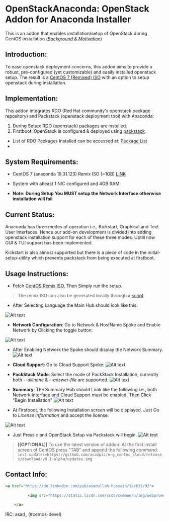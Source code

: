 # OpenStackAnaconda: OpenStack Addon for Anaconda Installer

This is an addon that enables installation/setup of OpenStack during CentOS installation ([*Background & Motivation*](http://seven.centos.org/2015/07/cloud-in-a-box-centos-openstack-remix/))

## Introduction:

To ease openstack deployment concerns, this addon aims to provide a robust, pre-configured (yet customizable) and easily installed openstack setup. The result is a [CentOS 7 (Remixed) ISO](http://buildlogs.centos.org/gsoc2015/cloud-in-a-box/CentOS-7-x86_64-RDO-1503-2015082701.iso) with an option to setup openstack during installation. 

## Implementation:

This addon integrates RDO (Red Hat community's openstack package repository) and Packstack (openstack deployment tool) with Anaconda:

1. During Setup: [RDO](https://www.rdoproject.org/Main_Page) (openstack) [packages](http://mirror.centos.org/centos/7/cloud/x86_64/openstack-kilo/) are installed.
2. Firstboot: OpenStack is configured & deployed using [packstack](https://wiki.openstack.org/wiki/Packstack).

* List of RDO Packages Installed can be accessed at: [Package List](../master/PackageList.md)
* 
## System Requirements:

*  CentOS 7 (anaconda 19.31.123) Remix ISO (~1GB) [LINK](http://buildlogs.centos.org/gsoc2015/cloud-in-a-box/CentOS-7-x86_64-RDO-1503-2015082701.iso)

*  System with atleast 1 NIC configured and 4GB RAM. 

* **Note: During Setup You MUST setup the Network Interface otherwise installation will fail**

## Current Status:

Anaconda has three modes of operation i.e., Kickstart, Graphical and Text User Interfaces. Hence our add-on development is divided into adding openstack installation support for each of these three modes. 
Uptill now GUI & TUI support has been implemented.

Kickstart is also almost supported but there is a piece of code in the initial-setup-utility which prevents packstack from being executed at firstboot.

## Usage Instructions:

* Fetch [CentOS Remix ISO](http://buildlogs.centos.org/gsoc2015/cloud-in-a-box/CentOS-7-x86_64-RDO-1503-2015082701.iso), Then Simply run the setup. 

> The remix ISO can also be generated locally through a [script](https://github.com/asadpiz/centos-respin/archive/master.zip). 

* After Selecting Language the Main Hub should look like this:

![Alt text](/../screenshots/1.png?raw=true "Main Hub")

* **Network Configuration**: Go to Network & HostName Spoke and Enable Network by Clicking the toggle button:

![Alt text](/../screenshots/2.png?raw=true "Network Spoke")

* After Enabling Network the Spoke should display the Network Summary.
![Alt text](/../screenshots/2-1.png?raw=true "Network Spoke")

* **Cloud Support**: Go to Cloud Support Spoke:
![Alt text](/../screenshots/3.png?raw=true "Cloud Spoke")

* **PackStack Mode**: Select the mode of PackStack Installation, currently both *--allinone* & *--answer-file* are supported.
![Alt text](/../screenshots/4.png?raw=true "Cloud Spoke-2")

* **Summary**: The Summary Hub should Look like the following i.e., both Network Interface and Cloud Support must be enabled. Then Click "Begin Installation"
![Alt text](/../screenshots/5.png?raw=true "Summary")

* At Firstboot, the following Installation screen will be displayed. Just Go to *License Information* and accept the license:

![Alt text](/../screenshots/6.png?raw=true "Firstboot")

* Just Press *c* and OpenStack Setup via Packstack will begin.
![Alt text](/../screenshots/8.png?raw=true "Firstboot")


> **[[OPTIONAL]]** To use the latest version of addon: At the first install screen of CentOS press "TAB" and append the following command: `inst.updates=https://github.com/asadpiz/org_centos_cloud/releases/download/v0.1-alpha/updates.img`


## Contact Info:
```html
<a href="https://de.linkedin.com/pub/asadullah-hussain/1a/632/92">
      
          <img src="https://static.licdn.com/scds/common/u/img/webpromo/btn_viewmy_160x33.png" width="160" height="33" border="0" alt="View Asadullah Hussain's profile on LinkedIn">
        
    </a>
```
IRC: asad_ (#centos-devel)

 

 
